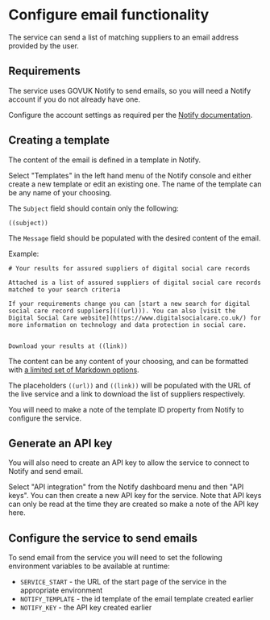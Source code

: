 # Configure email functionality

The service can send a list of matching suppliers to an email address provided by the user.

## Requirements

The service uses GOVUK Notify to send emails, so you will need a Notify account if you do not already have one.

Configure the account settings as required per the [Notify documentation](https://www.notifications.service.gov.uk/using-notify/get-started).

## Creating a template

The content of the email is defined in a template in Notify.

Select "Templates" in the left hand menu of the Notify console and either create a new template or edit an existing one. The name of the template can be any name of your choosing.

The `Subject` field should contain only the following:

```
((subject))
```

The  `Message` field should be populated with the desired content of the email.

Example:

```
# Your results for assured suppliers of digital social care records

Attached is a list of assured suppliers of digital social care records matched to your search criteria

If your requirements change you can [start a new search for digital social care record suppliers](((url))). You can also [visit the Digital Social Care website](https://www.digitalsocialcare.co.uk/) for more information on technology and data protection in social care.


Download your results at ((link))
```

The content can be any content of your choosing, and can be formatted with [a limited set of Markdown options](https://www.notifications.service.gov.uk/using-notify/guidance/edit-and-format-messages).

The placeholders `((url))` and `((link))` will be populated with the URL of the live service and a link to download the list of suppliers respectively.

You will need to make a note of the template ID property from Notify to configure the service.

## Generate an API key

You will also need to create an API key to allow the service to connect to Notify and send email.

Select "API integration" from the Notify dashboard menu and then "API keys". You can then create a new API key for the service. Note that API keys can only be read at the time they are created so make a note of the API key here.

## Configure the service to send emails

To send email from the service you will need to set the following environment variables to be available at runtime:

* `SERVICE_START` - the URL of the start page of the service in the appropriate environment
* `NOTIFY_TEMPLATE` - the id template of the email template created earlier
* `NOTIFY_KEY` - the API key created earlier
